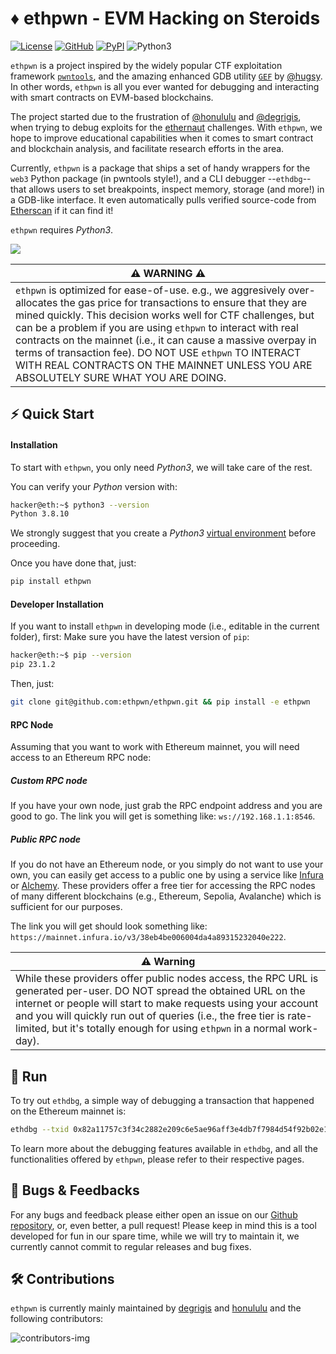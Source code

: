 # ♦ ethpwn - EVM Hacking on Steroids #
[![License](https://img.shields.io/github/license/Ileriayo/markdown-badges?style=for-the-badge)](https://github.com/ethpwn/ethpwn/blob/main/LICENSE)  [![GitHub](https://img.shields.io/badge/github-%23121011.svg?style=for-the-badge&logo=github&logoColor=white)](https://github.com/ethpwn/ethpwn)  [![PyPI](https://img.shields.io/pypi/v/ethpwn?style=for-the-badge)](https://pypi.org/project/ethpwn/)
  ![Python3](https://img.shields.io/badge/python-3670A0?style=for-the-badge&logo=python&logoColor=ffdd54)



`ethpwn` is a project inspired by the widely popular CTF exploitation framework [`pwntools`](https://github.com/Gallopsled/pwntools), and the amazing enhanced GDB utility [`GEF`](https://github.com/hugsy/gef/) by [@hugsy](https://github.com/hugsy).
In other words, `ethpwn` is all you ever wanted for debugging and interacting with smart contracts on EVM-based blockchains.

The project started due to the frustration of [@honululu](https://twitter.com/dreselli) and [@degrigis](https://twitter.com/degrigis), when trying to debug exploits for the [ethernaut](https://ethernaut.openzeppelin.com/) challenges.
With `ethpwn`, we hope to improve educational capabilities when it comes to smart contract and blockchain analysis, and facilitate research efforts in the area.

Currently, `ethpwn` is a package that ships a set of handy wrappers for the `web3` Python package (in pwntools style!), and a CLI debugger --`ethdbg`-- that allows users to set breakpoints, inspect memory, storage (and more!) in a GDB-like interface. It even automatically pulls verified source-code from [Etherscan](https://etherscan.io/) if it can find it!

`ethpwn` requires *Python3*.

![](./imgs/ethdbg.png)

| ⚠️ WARNING ⚠️                             |
|------------------------------------------|
|`ethpwn` is optimized for ease-of-use. e.g., we aggresively over-allocates the gas price for transactions to ensure that they are mined quickly. This decision works well for CTF challenges, but can be a problem if you are using `ethpwn` to interact with real contracts on the mainnet (i.e., it can cause a massive overpay in terms of transaction fee). DO NOT USE `ethpwn` TO INTERACT WITH REAL CONTRACTS ON THE MAINNET UNLESS YOU ARE ABSOLUTELY SURE WHAT YOU ARE DOING. |


## ⚡️ Quick Start

#### Installation
To start with `ethpwn`, you only need *Python3*, we will take care of the rest.

You can verify your *Python* version with:

```bash
hacker@eth:~$ python3 --version
Python 3.8.10
```


We strongly suggest that you create a *Python3* [virtual environment](hhttps://opensource.com/article/21/2/python-virtualenvwrapper) before proceeding.

Once you have done that, just:

```bash
pip install ethpwn
```

#### Developer Installation
If you want to install `ethpwn` in developing mode (i.e., editable in the current folder), first: Make sure you have the latest version of `pip`:

```bash
hacker@eth:~$ pip --version
pip 23.1.2
```

Then, just:

```bash
git clone git@github.com:ethpwn/ethpwn.git && pip install -e ethpwn
```

#### RPC Node
Assuming that you want to work with Ethereum mainnet, you will need access to an Ethereum RPC node:

##### Custom RPC node
If you have your own node, just grab the RPC endpoint address and you are good to go.
The link you will get is something like:
`ws://192.168.1.1:8546`.

##### Public RPC node

If you do not have an Ethereum node, or you simply do not want to use your own, you can easily get access to a public one by using a service like [Infura](https://www.infura.io/) or [Alchemy](https://www.alchemy.com/overviews/rpc-node).
These providers offer a free tier for accessing the RPC nodes of many different blockchains (e.g., Ethereum, Sepolia, Avalanche) which is sufficient for our purposes.

The link you will get should look something like: `https://mainnet.infura.io/v3/38eb4be006004da4a89315232040e222`.

| ⚠️ Warning                               |
|------------------------------------------|
| While these providers offer public nodes access, the RPC URL is generated per-user. DO NOT spread the obtained URL on the internet or people will start to make requests using your account and you will quickly run out of queries (i.e., the free tier is rate-limited, but it's totally enough for using `ethpwn` in a normal work-day). |


## 🚀 Run

To try out `ethdbg`, a simple way of debugging a transaction that happened on the Ethereum mainnet is:

```bash
ethdbg --txid 0x82a11757c3f34c2882e209c6e5ae96aff3e4db7f7984d54f92b02e1fed87e834 --node-url https://mainnet.infura.io/v3/38eb4be006004da4a89315232040e222
```

To learn more about the debugging features available in `ethdbg`, and all the functionalities offered by `ethpwn`, please refer to their respective pages.


## 🐛 Bugs & Feedbacks
For any bugs and feedback please either open an issue on our [Github repository](https://github.com/ethpwn/ethpwn), or, even better, a pull request!
Please keep in mind this is a tool developed for fun in our spare time, while we will try to maintain it, we currently cannot commit to regular releases and bug fixes.

## 🛠️ Contributions
`ethpwn` is currently mainly maintained by [degrigis](https://github.com/degrigis) and [honululu](https://github.com/Lukas-Dresel) and the following contributors:

![contributors-img](https://contrib.rocks/image?repo=ethpwn/ethpwn)
